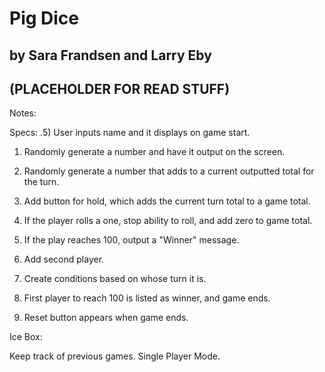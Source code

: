 # Pig Dice
## by Sara Frandsen and Larry Eby

## (PLACEHOLDER FOR READ STUFF)




Notes:

Specs:
.5) User inputs name and it displays on game start.

1) Randomly generate a number and have it output on the screen.

2) Randomly generate a number that adds to a current outputted total for the turn.

3) Add button for hold, which adds the current turn total to a game total.

4) If the player rolls a one, stop ability to roll, and add zero to game total.

5) If the play reaches 100, output a "Winner" message.



5) Add second player.

6) Create conditions based on whose turn it is.

7) First player to reach 100 is listed as winner, and game ends.

8) Reset button appears when game ends.


Ice Box:

Keep track of previous games.
Single Player Mode.
